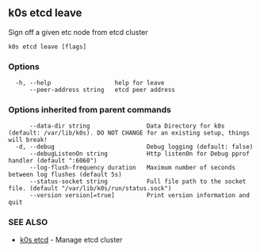 ## k0s etcd leave

Sign off a given etc node from etcd cluster

```shell
k0s etcd leave [flags]
```

### Options

```shell
  -h, --help                  help for leave
      --peer-address string   etcd peer address
```

### Options inherited from parent commands

```shell
      --data-dir string                Data Directory for k0s (default: /var/lib/k0s). DO NOT CHANGE for an existing setup, things will break!
  -d, --debug                          Debug logging (default: false)
      --debugListenOn string           Http listenOn for Debug pprof handler (default ":6060")
      --log-flush-frequency duration   Maximum number of seconds between log flushes (default 5s)
      --status-socket string           Full file path to the socket file. (default "/var/lib/k0s/run/status.sock")
      --version version[=true]         Print version information and quit
```

### SEE ALSO

* [k0s etcd](k0s_etcd.md) - Manage etcd cluster
